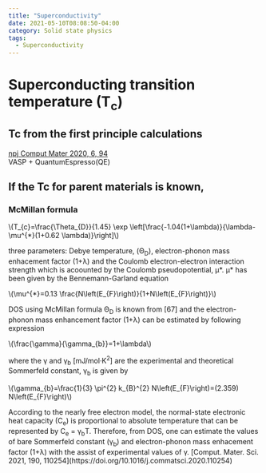 ```yaml
---
title: "Superconductivity"
date: 2021-05-10T08:08:50-04:00
category: Solid state physics
tags:
  - Superconductivity
---
```



# Superconducting transition temperature (T<sub>c</sub>)

## Tc from the first principle calculations  

[npj Comput Mater 2020, 6, 94](https://doi.org/10.1038/s41524-020-00365-9)  
VASP + QuantumEspresso(QE)  

## If the Tc for parent materials is known,  
### McMillan formula
<p><span class="math inline">\(T_{c}=\frac{\Theta_{D}}{1.45} \exp \left[\frac{-1.04(1+\lambda)}{\lambda-\mu^{*}(1+0.62 \lambda)}\right]\)</span></p>
three parameters: Debye temperature, (Θ<sub>D</sub>), electron-phonon mass enhacement factor (1+λ) and the Coulomb electron-electron interaction strength which is acoounted by the Coulomb pseudopotential, μ*.  
μ* has been given by the Bennemann-Garland equation  
<p><span class="math inline">\(\mu^{*}=0.13 \frac{N\left(E_{F}\right)}{1+N\left(E_{F}\right)}\)</span></p>
DOS using McMillan formula  
Θ<sub>D</sub> is known from [67] and the electron-phonon mass enhancement factor (1+λ) can be estimated by following expression  
<p><span class="math inline">\(\frac{\gamma}{\gamma_{b}}=1+\lambda\)</span></p>  
where the γ and γ<sub>b</sub> [mJ/mol·K<sup>2</sup>] are the experimental and theoretical Sommerfeld constant, γ<sub>b</sub> is given by  
<p><span class="math inline">\(\gamma_{b}=\frac{1}{3} \pi^{2} k_{B}^{2} N\left(E_{F}\right)=(2.359) N\left(E_{F}\right)\)</span></p>
According to the nearly free electron model, the normal-state electronic heat capacity (C<sub>e</sub>) is proportional to absolute temperature that can be represented by C<sub>e</sub> = γ<sub>b</sub>T. Therefore, from DOS, one can estimate the values of bare Sommerfeld constant (γ<sub>b</sub>) and electron-phonon mass enhacement factor (1+λ) with the assist of experimental values of γ.
[Comput. Mater. Sci. 2021, 190, 110254](https://doi.org/10.1016/j.commatsci.2020.110254)
